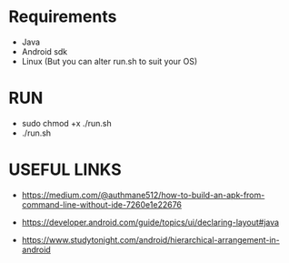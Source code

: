 # Requirements

- Java
- Android sdk
- Linux (But you can alter run.sh to suit your OS)

# RUN
- sudo chmod +x ./run.sh
- ./run.sh

# USEFUL LINKS
- https://medium.com/@authmane512/how-to-build-an-apk-from-command-line-without-ide-7260e1e22676

- https://developer.android.com/guide/topics/ui/declaring-layout#java
  
- https://www.studytonight.com/android/hierarchical-arrangement-in-android
